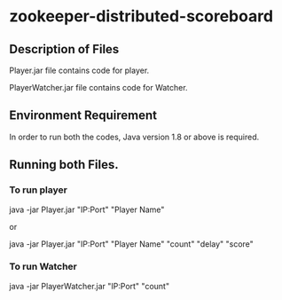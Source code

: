 # zookeeper-distributed-scoreboard

## Description of Files
Player.jar file contains code for player.

PlayerWatcher.jar file contains code for Watcher.


## Environment Requirement
In order to run both the codes, Java version 1.8 or above is required.

## Running both Files.

### To run player
java -jar Player.jar "IP:Port" "Player Name"

or

java -jar Player.jar "IP:Port" "Player Name" "count" "delay" "score"


### To run Watcher
java -jar PlayerWatcher.jar "IP:Port" "count"


